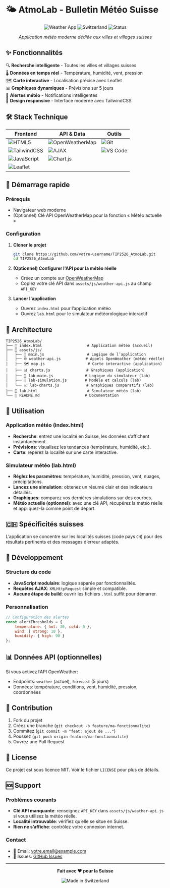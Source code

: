 # 🌤️ AtmoLab - Bulletin Météo Suisse

<div align="center">

![Weather App](https://img.shields.io/badge/Weather-App-blue?style=for-the-badge&logo=weather&logoColor=white)
![Switzerland](https://img.shields.io/badge/Switzerland-Only-red?style=for-the-badge&logo=data:image/svg+xml;base64,PHN2ZyB3aWR0aD0iMjQiIGhlaWdodD0iMjQiIHZpZXdCb3g9IjAgMCAyNCAyNCIgZmlsbD0ibm9uZSIgeG1sbnM9Imh0dHA6Ly93d3cudzMub3JnLzIwMDAvc3ZnIj4KPHJlY3Qgd2lkdGg9IjI0IiBoZWlnaHQ9IjI0IiBmaWxsPSIjREEwMDIwIi8+CjxwYXRoIGQ9Ik0xMiA2VjE4TTYgMTJIMTgiIHN0cm9rZT0id2hpdGUiIHN0cm9rZS13aWR0aD0iMyIvPgo8L3N2Zz4K)
![Status](https://img.shields.io/badge/Status-Active-success?style=for-the-badge)

*Application météo moderne dédiée aux villes et villages suisses*

</div>

## ✨ Fonctionnalités

🔍 **Recherche intelligente** - Toutes les villes et villages suisses  
🌡️ **Données en temps réel** - Température, humidité, vent, pression  
🗺️ **Carte interactive** - Localisation précise avec Leaflet  
📊 **Graphiques dynamiques** - Prévisions sur 5 jours  
🚨 **Alertes météo** - Notifications intelligentes  
📱 **Design responsive** - Interface moderne avec TailwindCSS  

## 🛠️ Stack Technique

<div align="center">

| Frontend | API & Data | Outils |
|----------|------------|--------|
| ![HTML5](https://img.shields.io/badge/HTML5-E34F26?style=flat&logo=html5&logoColor=white) | ![OpenWeatherMap](https://img.shields.io/badge/OpenWeatherMap-FF6B35?style=flat&logo=weather&logoColor=white) | ![Git](https://img.shields.io/badge/Git-F05032?style=flat&logo=git&logoColor=white) |
| ![TailwindCSS](https://img.shields.io/badge/Tailwind-38B2AC?style=flat&logo=tailwind-css&logoColor=white) | ![AJAX](https://img.shields.io/badge/AJAX-005571?style=flat&logo=javascript&logoColor=white) | ![VS Code](https://img.shields.io/badge/VS%20Code-007ACC?style=flat&logo=visual-studio-code&logoColor=white) |
| ![JavaScript](https://img.shields.io/badge/JavaScript-F7DF1E?style=flat&logo=javascript&logoColor=black) | ![Chart.js](https://img.shields.io/badge/Chart.js-FF6384?style=flat&logo=chart.js&logoColor=white) | |
| ![Leaflet](https://img.shields.io/badge/Leaflet-199900?style=flat&logo=leaflet&logoColor=white) | | |

</div>

## 🚀 Démarrage rapide

### Prérequis
- Navigateur web moderne
- (Optionnel) Clé API OpenWeatherMap pour la fonction « Météo actuelle »

### Configuration

1. **Cloner le projet**
   ```bash
   git clone https://github.com/votre-username/TIP2526_AtmoLab.git
   cd TIP2526_AtmoLab
   ```

2. **(Optionnel) Configurer l'API pour la météo réelle**
   - Créez un compte sur [OpenWeatherMap](https://openweathermap.org/api)
   - Copiez votre clé API dans `assets/js/weather-api.js` au champ `API_KEY`

3. **Lancer l'application**
   - Ouvrez `index.html` pour l’application météo
   - Ouvrez `lab.html` pour le simulateur météorologique interactif

## 📁 Architecture

```
TIP2526_AtmoLab/
├── 📄 index.html                    # Application météo (accueil)
├── 📁 assets/js/
│   ├── 🧠 main.js                   # Logique de l’application
│   ├── 🌐 weather-api.js           # Appels OpenWeather (météo réelle)
│   ├── 🗺️ map.js                   # Carte interactive (application)
│   ├── 📊 charts.js                # Graphiques (application)
│   ├── 🧪 lab-main.js              # Logique du simulateur (lab)
│   ├── 🧪 lab-simulation.js        # Modèle et calculs (lab)
│   └── 📈 lab-charts.js            # Graphiques comparatifs (lab)
├── 🧪 lab.html                      # Simulateur météo (lab)
└── 📖 README.md                    # Documentation
```

## 🎯 Utilisation

### Application météo (index.html)
- **Recherche**: entrez une localité en Suisse, les données s’affichent instantanément.
- **Prévisions**: visualisez les tendances (température, humidité, etc.).
- **Carte**: repérez la localité sur une carte interactive.

### Simulateur météo (lab.html)
- **Réglez les paramètres**: température, humidité, pression, vent, nuages, précipitations.
- **Lancez une simulation**: obtenez un résumé clair et des indicateurs détaillés.
- **Graphiques**: comparez vos dernières simulations sur des courbes.
- **Météo actuelle (optionnel)**: avec une clé API, récupérez la météo réelle et appliquez-la comme point de départ.

## 🇨🇭 Spécificités suisses

L’application se concentre sur les localités suisses (code pays `CH`) pour des résultats pertinents et des messages d’erreur adaptés.

## 🔧 Développement

### Structure du code
- **JavaScript modulaire**: logique séparée par fonctionnalités.
- **Requêtes AJAX**: `XMLHttpRequest` simple et compatible.
- **Aucune étape de build**: ouvrir les fichiers `.html` suffit pour démarrer.

### Personnalisation
```javascript
// Configuration des alertes
const alertThresholds = {
    temperature: { hot: 30, cold: 0 },
    wind: { strong: 10 },
    humidity: { high: 90 }
};
```

## 📊 Données API (optionnelles)

Si vous activez l’API OpenWeather:
- Endpoints: `weather` (actuel), `forecast` (5 jours)
- Données: température, conditions, vent, humidité, pression, coordonnées

## 🤝 Contribution

1. Fork du projet
2. Créez une branche (`git checkout -b feature/ma-fonctionnalite`)
3. Commitez (`git commit -m "feat: ajout de ..."`)
4. Poussez (`git push origin feature/ma-fonctionnalite`)
5. Ouvrez une Pull Request

## 📝 License

Ce projet est sous licence MIT. Voir le fichier `LICENSE` pour plus de détails.

## 🆘 Support

### Problèmes courants
- **Clé API manquante**: renseignez `API_KEY` dans `assets/js/weather-api.js` si vous utilisez la météo réelle.
- **Localité introuvable**: vérifiez qu’elle se situe en Suisse.
- **Rien ne s’affiche**: contrôlez votre connexion internet.

### Contact
- 📧 Email: votre.email@example.com
- 🐛 Issues: [GitHub Issues](https://github.com/votre-username/TIP2526_AtmoLab/issues)

---

<div align="center">

**Fait avec ❤️ pour la Suisse**

![Made in Switzerland](https://img.shields.io/badge/Made%20in-Switzerland-red?style=for-the-badge&logo=data:image/svg+xml;base64,PHN2ZyB3aWR0aD0iMjQiIGhlaWdodD0iMjQiIHZpZXdCb3g9IjAgMCAyNCAyNCIgZmlsbD0ibm9uZSIgeG1sbnM9Imh0dHA6Ly93d3cudzMub3JnLzIwMDAvc3ZnIj4KPHJlY3Qgd2lkdGg9IjI0IiBoZWlnaHQ9IjI0IiBmaWxsPSIjREEwMDIwIi8+CjxwYXRoIGQ9Ik0xMiA2VjE4TTYgMTJIMTgiIHN0cm9rZT0id2hpdGUiIHN0cm9rZS13aWR0aD0iMyIvPgo8L3N2Zz4K)

</div>
